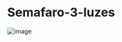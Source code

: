 # Semafaro-3-luzes
![image](https://user-images.githubusercontent.com/126610453/236344646-31406602-4bb5-4b7b-ad2f-ccac28ba2f57.png)
